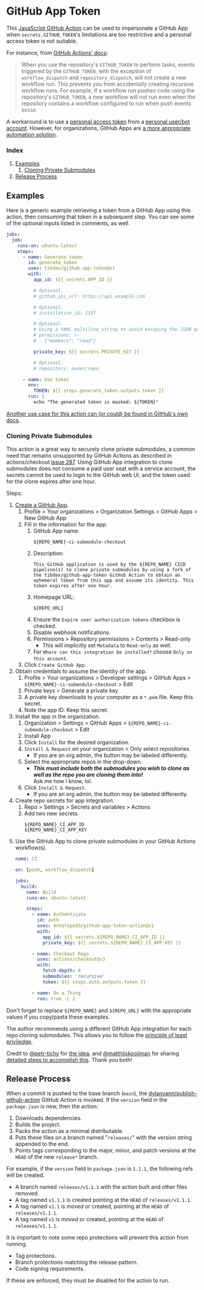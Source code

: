 # GitHub App Token
This [JavaScript GitHub Action](https://help.github.com/en/actions/building-actions/about-actions#javascript-actions) can be used to impersonate a GitHub App when `secrets.GITHUB_TOKEN`'s limitations are too restrictive and a personal access token is not suitable.

For instance, from [GitHub Actions' docs](https://docs.github.com/en/actions/using-workflows/triggering-a-workflow#triggering-a-workflow-from-a-workflow):

> When you use the repository's `GITHUB_TOKEN` to perform tasks, events triggered by the `GITHUB_TOKEN`, with the exception of `workflow_dispatch` and `repository_dispatch`, will not create a new workflow run.
> This prevents you from accidentally creating recursive workflow runs.
> For example, if a workflow run pushes code using the repository's `GITHUB_TOKEN`, a new workflow will not run even when the repository contains a workflow configured to run when push events occur.

A workaround is to use a [personal access token](https://help.github.com/en/github/authenticating-to-github/creating-a-personal-access-token-for-the-command-line) from a [personal user/bot account](https://help.github.com/en/github/getting-started-with-github/types-of-github-accounts#personal-user-accounts).
However, for organizations, GitHub Apps are [a more appropriate automation solution](https://developer.github.com/apps/differences-between-apps/#machine-vs-bot-accounts).

### Index
1. [Examples](#examples)
    1. [Cloning Private Submodules](#cloning-private-submodules)
1. [Release Process](#release-process)

## Examples
Here is a generic example retrieving a token from a GitHub App using this action, then consuming that token in a subsequent step. You can see some of the optional inputs listed in comments, as well.
```yml
jobs:
  job:
    runs-on: ubuntu-latest
    steps:
      - name: Generate token
        id: generate_token
        uses: tibdex/github-app-token@v1
        with:
          app_id: ${{ secrets.APP_ID }}

          # Optional.
          # github_api_url: https://api.example.com

          # Optional.
          # installation_id: 1337

          # Optional.
          # Using a YAML multiline string to avoid escaping the JSON quotes.
          # permissions: >-
          #   {"members": "read"}

          private_key: ${{ secrets.PRIVATE_KEY }}

          # Optional.
          # repository: owner/repo

      - name: Use token
        env:
          TOKEN: ${{ steps.generate_token.outputs.token }}
        run: |
          echo "The generated token is masked: ${TOKEN}"
```

[Another use case for this action can (or could) be found in GitHub's own docs](https://web.archive.org/web/20230115194214/https://docs.github.com/en/issues/planning-and-tracking-with-projects/automating-your-project/automating-projects-using-actions#example-workflow-authenticating-with-a-github-app).

### Cloning Private Submodules
This action is a great way to securely clone private submodules, a common need that remains unsupported by GitHub Actions as described in actions/checkout [issue 287](https://github.com/actions/checkout/issues/287). Using GitHub App integration to clone submodules does not consume a paid user seat with a service account, the secrets cannot be used to login to the GitHub web UI, and the token used for the clone expires after one hour.

Steps:
1. [Create a GitHub App](https://docs.github.com/en/developers/apps/building-github-apps/creating-a-github-app).
    1. Profile > Your organizations > Organization Settings > GitHub Apps > New GitHub App
    1. Fill in the information for the app.
        1. GitHub App name:
            ```
            ${REPO_NAME}-ci-submodule-checkout
            ```
        1. Description:
            ```
            This GitHub application is used by the ${REPO_NAME} CICD pipeline(s) to clone private submodules by using a fork of the tibdex/github-app-token GitHub Action to obtain an ephemeral token from this app and assume its identity. This token expires after one hour.
            ```
        1. Homepage URL:
            ```
            ${REPO_URL}
            ```
        1. Ensure the `Expire user authorization tokens` checkbox is checked.
        1. Disable webhook notifications.
        1. Permissions > Repository permissions > Contents > Read-only
            - This will implicitly set `Metadata` to `Read-only` as well.
        1. For `Where can this integration be installed?` choose `Only on this account`.
    1. Click `Create GitHub App`.
1. Obtain credentials to assume the identity of the app.
    1. Profile > Your organizations > Developer settings > GitHub Apps > `${REPO_NAME}-ci-submodule-checkout` > Edit
    1. Private keys > Generate a private key
    1. A private key downloads to your computer as a `*.pem` file. Keep this secret.
    1. Note the app ID. Keep this secret.
1. Install the app in the organization.
    1. Organization > Settings > GitHub Apps > `${REPO_NAME}-ci-submodule-checkout` > Edit
    1. Install App
    1. Click `Install` for the desired organization.
    1. `Install & Request` on your organization > Only select repositories
        - If you are an org admin, the button may be labeled differently.
    1. Select the appropriate repos in the drop-down.
        - **_This must include both the submodules you wish to clone as well as the repo you are cloning them into!_**  
          Ask me how I know, lol.
    1. Click `Install & Request`.
        - If you are an org admin, the button may be labeled differently.
1. Create repo secrets for app integration.
    1. Repo > Settings > Secrets and variables > Actions
    1. Add two new secrets.
        ```
        ${REPO_NAME}_CI_APP_ID
        ${REPO_NAME}_CI_APP_KEY
        ```
1. Use the GitHub App to clone private submodules in your GitHub Actions workflow(s).
    ```yaml
    name: CI

    on: [push, workflow_dispatch]

    jobs:
      build:
        name: Build
        runs-on: ubuntu-latest

        steps:
          - name: Authenticate
            id: auth
            uses: AntelopeIO/github-app-token-action@v1
            with:
              app_id: ${{ secrets.${REPO_NAME}_CI_APP_ID }}
              private_key: ${{ secrets.${REPO_NAME}_CI_APP_KEY }}

          - name: Checkout Repo
            uses: actions/checkout@v3
            with:
              fetch-depth: 0
              submodules: 'recursive'
              token: ${{ steps.auth.outputs.token }}

          - name: Do a Thing
            run: tree -L 2
    ```

Don't forget to replace `${REPO_NAME}` and `${REPO_URL}` with the appropriate values if you copy/pasta these examples.

The author recommends using a different GitHub App integration for each repo cloning submodules. This allows you to follow the [principle of least priviledge](https://en.wikipedia.org/wiki/Principle_of_least_privilege).

Credit to [@petr-tichy](https://github.com/petr-tichy) for [the idea](https://github.com/actions/checkout/issues/287#issuecomment-1255364513), and [@matthijskooijman](https://github.com/matthijskooijman) for sharing [detailed steps to accomplish this](https://github.com/actions/checkout/issues/287#issuecomment-1315458401). Thank you both!

## Release Process
When a commit is pushed to the base branch (`main`), the [dylanvann/publish-github-action](https://github.com/DylanVann/publish-github-action) GitHub Action is invoked. If the `version` field in the `package.json` is new, then the action:
1. Downloads dependencies.
1. Builds the project.
1. Packs the action as a minimal distributable.
1. Puts these files on a branch named "`releases/`" with the version string appended to the end.
1. Points tags corresponding to the major, minor, and patch versions at the `HEAD` of the new `release*` branch.

For example, if the `version` field in `package.json` is `1.1.1`, the following refs will be created.
- A branch named `releases/v1.1.1` with the action built and other files removed.
- A tag named `v1.1.1` is created pointing at the `HEAD` of `releases/v1.1.1`.
- A tag named `v1.1` is _moved_ or created, pointing at the `HEAD` of `releases/v1.1.1`.
- A tag named `v1` is _moved_ or created, pointing at the `HEAD` of `releases/v1.1.1`.

It is important to note some repo protections will prevent this action from running.
- Tag protections.
- Branch protections matching the release pattern.
- Code signing requirements.

If these are enforced, they must be disabled for the action to run.
